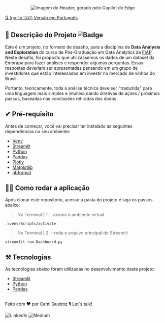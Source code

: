 <div align='center'>
<img src='img\Tech Challenge  FIAP PÓS TECH.png' alt='Imagem do Header, gerado pelo Copilot do Edge'>
</div>

[🔃 (go-to 🇧🇷) Versão em Português](https://github.com/camimq/imigracao_canada/blob/main/README_pt-BR.md)

## 📝 Descrição do Projeto ![Badge](https://img.shields.io/static/v1?label=license&message=MIT&color=0677B9)
Este é um projeto, no formato de desafio, para a disciplina de **Data Analysis and Exploration** do curso de Pós-Graduação em Data Analytics da [FIAP](https://www.fiap.com.br/). Neste desafio, foi proposto que utilizássemos os dados de um dataset da Embrapa para fazer análises e responder algumas perguntas. Essas respostas deveriam ser apresentadas pensando em um grupo de investidores que estão interessados em investir no mercado de vinhos do Brasil.

Portanto, teoricamente, toda a análise técnica deve ser "traduzida" para uma linguagem mais simples e intuitiva,dando diretivas de ações / próximos passos, baseadas nas conclusões retiradas dos dados.

## ✔ Pré-requisito

Antes de começar, você vai precisar ter instalado as seguintes dependências no seu ambiente:

- [Venv](https://pypi.org/project/virtualenv/)
- [Streamlit](https://streamlit.io/)
- [Python](https://www.python.org/)
- [Pandas](https://pandas.pydata.org/)
- [Plotly](https://plotly.com/)
- [Matplotlib](https://matplotlib.org/)
- [nbformat](https://pypi.org/project/nbformat/)

## 👩‍💻 Como rodar a aplicação

Após clonar este repositório, acesse a pasta do projeto e siga os passos abaixo:

> No Terminal | 1. - aciona o ambiente virtual

`.\venv/Scripts/activate`

> No Terminal | 2. - roda o arquivo principal do Streamlit

`streamlit run Dashboard.py`

## ⚒ Tecnologias

As tecnologias abaixo foram utilizadas no desenvolvimento deste projeto:

- [Streamlit](https://streamlit.io/)
- [Python](https://www.python.org/)
- [Pandas](https://pandas.pydata.org/)

##

Feito com ❤️ por Cami Queiroz 🎙 Let´s talk!

![LinkedIn](https://img.shields.io/badge/linkedin-%230077B5.svg?style=for-the-badge&logo=linkedin&logoColor=white&link=https://www.linkedin.com/in/camilaqueiroz)  ![Medium](https://img.shields.io/badge/Medium-12100E?style=for-the-badge&logo=medium&logoColor=white&https://medium.com/@camimq/)